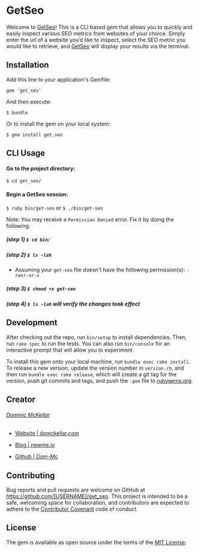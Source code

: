 # GetSeo

Welcome to [GetSeo](https://rubygems.org/gems/get_seo)! This is a CLI based gem that allows you to quickly and easily inspect various SEO metrics from websites of your choice. Simply enter the url of a website you’d like to inspect, select the SEO metric you would like to retrieve, and [GetSeo](https://rubygems.org/gems/get_seo) will display your results via the terminal.


## Installation

Add this line to your application's Gemfile:


`gem 'get_seo'`

And then execute:

`$ bundle`

Or to install the gem on your local system:

`$ gem install get_seo`


## CLI Usage

####  Go to the project directory:

`$ cd get_seo/`

#### Begin a GetSeo session:

`$ ruby bin/get-seo`
or
`$ ./bin/get-seo`


Note: You may receive a `Permission Denied` error. Fix it by doing the following:

##### (step 1) `$ cd bin/`

##### (step 2) `$ ls -lah`

* Assuming your `get-seo` file doesn't have the following permission(s): `-rwxr-xr-x`

##### (step 3) `$ chmod +x get-seo`
##### (step 4) `$ ls -lah` will verify the changes took effect

## Development

After checking out the repo, run `bin/setup` to install dependencies. Then, run `rake spec` to run the tests. You can also run `bin/console` for an interactive prompt that will allow you to experiment.

To install this gem onto your local machine, run `bundle exec rake install`. To release a new version, update the version number in `version.rb`, and then run `bundle exec rake release`, which will create a git tag for the version, push git commits and tags, and push the `.gem` file to [rubygems.org](https://rubygems.org).

## Creator

###### [Dominic McKellar](https://twitter.com/_dom_mc)

* [Website | domckellar.com](http://domckellar.com/)

* [Blog | newme.io](http://newme.io/)

* [Github | Dom-Mc](https://github.com/Dom-Mc)

## Contributing

Bug reports and pull requests are welcome on GitHub at https://github.com/[USERNAME]/get_seo. This project is intended to be a safe, welcoming space for collaboration, and contributors are expected to adhere to the [Contributor Covenant](http://contributor-covenant.org) code of conduct.


## License

The gem is available as open source under the terms of the [MIT License](http://opensource.org/licenses/MIT).
